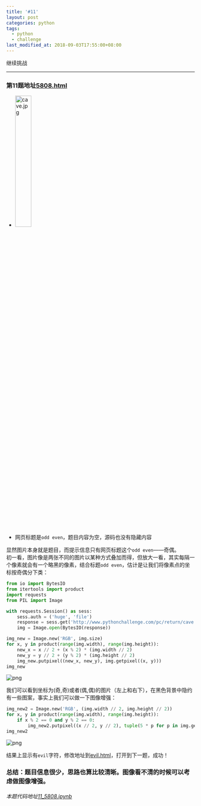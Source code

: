 ```yaml
---
title: '#11'
layout: post
categories: python
tags:
  - python
  - challenge
last_modified_at: 2018-09-03T17:55:00+08:00
---
```

继续挑战

---
### 第11题地址[5808.html](http://www.pythonchallenge.com/pc/return/5808.html)
* <img src="http://www.pythonchallenge.com/pc/return/cave.jpg" alt="cave.jpg" width="30%" height="30%">
* 网页标题是`odd even`，题目内容为空，源码也没有隐藏内容

显然图片本身就是题目，而提示信息只有网页标题这个`odd even`——奇偶。<br>
初一看，图片像是两张不同的图片以某种方式叠加而得，但放大一看，其实每隔一个像素就会有一个略黑的像素，结合标题`odd even`，估计是让我们将像素点的坐标按奇偶分下类：


```python
from io import BytesIO
from itertools import product
import requests
from PIL import Image

with requests.Session() as sess:
    sess.auth = ('huge', 'file')
    response = sess.get('http://www.pythonchallenge.com/pc/return/cave.jpg').content
    img = Image.open(BytesIO(response))

img_new = Image.new('RGB', img.size)
for x, y in product(range(img.width), range(img.height)):
    new_x = x // 2 + (x % 2) * (img.width // 2)
    new_y = y // 2 + (y % 2) * (img.height // 2)
    img_new.putpixel((new_x, new_y), img.getpixel((x, y)))
img_new
```




![png]({{site.baseurl}}/images/11_5808_files/output_2_0.png)



我们可以看到坐标为(奇,奇)或者(偶,偶)的图片（左上和右下），在黑色背景中隐约有一些图案，事实上我们可以做一下图像增强：


```python
img_new2 = Image.new('RGB', (img.width // 2, img.height // 2))
for x, y in product(range(img.width), range(img.height)):
    if x % 2 == 0 and y % 2 == 0:
        img_new2.putpixel((x // 2, y // 2), tuple(5 * p for p in img.getpixel((x, y))))
img_new2
```




![png]({{site.baseurl}}/images/11_5808_files/output_4_0.png)



结果上显示有`evil`字符，修改地址到[evil.html](http://www.pythonchallenge.com/pc/return/evil.html)，打开到下一题，成功！

### 总结：题目信息很少，思路也算比较清晰。图像看不清的时候可以考虑做图像增强。
###### 本题代码地址[11_5808.ipynb](https://github.com/StevenPZChan/pythonchallenge/blob/notebook/nbfiles/11_5808.ipynb)
